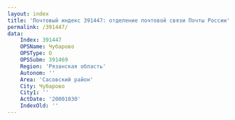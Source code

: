 ```yaml
---
layout: index
title: 'Почтовый индекс 391447: отделение почтовой связи Почты России'
permalink: /391447/
data:
    Index: 391447
    OPSName: Чубарово
    OPSType: О
    OPSSubm: 391469
    Region: 'Рязанская область'
    Autonom: ''
    Area: 'Сасовский район'
    City: Чубарово
    City1: ''
    ActDate: '20001030'
    IndexOld: ''
---
```

